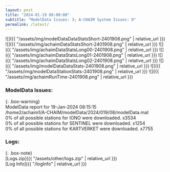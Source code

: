 ```yaml
---
layout: post
title: "2024-01-19 08:00:00"
subtitle: "ModelData Issues: 3; A-CHAIM System Issues: 0"
permalink: /latest/
---
```


![]({{ "/assets/img/modelDataDataStatsShort-2401908.png" | relative_url }})
![]({{ "/assets/img/achaimDataStatsShort-2401908.png" | relative_url }})
![]({{ "/assets/img/achaimDataStatsLong00-2401908.png" | relative_url }})
![]({{ "/assets/img/achaimDataStatsLong01-2401908.png" | relative_url }})
![]({{ "/assets/img/achaimDataStatsLong02-2401908.png" | relative_url }})
![]({{ "/assets/img/modelDataDataStats-2401908.png" | relative_url }})
![]({{ "/assets/img/modelDataStationStats-2401908.png" | relative_url }})
![]({{ "/assets/img/achaimRunTime-2401908.png" | relative_url }})


### ModelData Issues:  
  
{: .box-warning}  
 ModelData report for 19-Jan-2024 08:15:15   
 /home2/achaim1/A-CHAIM/modelData/2024/019/08/modelData.mat   
 0% of all possible stations for IONO were downloaded. x3534   
 0% of all possible stations for SENTINEL were downloaded. x1254   
 0% of all possible stations for KARTVERKET were downloaded. x7755   
  


### Logs:  
  
{: .box-note}  
[Logs.zip]({{ "/assets/other/logs.zip" | relative_url }})  
[Log Info]({{ "/logInfo" | relative_url }})  
